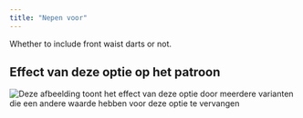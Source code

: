 ```yaml
---
title: "Nepen voor"
---
```


Whether to include front waist darts or not.

## Effect van deze optie op het patroon

![Deze afbeelding toont het effect van deze optie door meerdere varianten die een andere waarde hebben voor deze optie te vervangen](simone_frontdarts_sample.svg "Effect van deze optie op het patroon")
